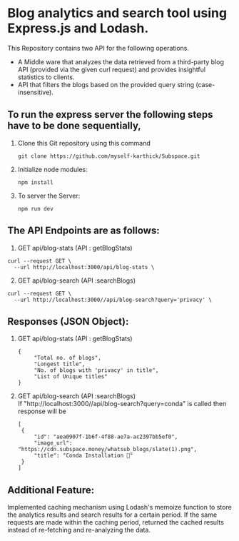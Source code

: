 # Blog analytics and search tool using Express.js and Lodash.
This Repository contains two API for the following operations.
* A Middle ware that analyzes the data retrieved from a third-party blog API (provided via the given curl request) and provides insightful statistics to clients.
* API that filters the blogs based on the provided query string (case-insensitive).

## To run the express server the following steps have to be done sequentially,
1) Clone this Git repository using this command
   ```
   git clone https://github.com/myself-karthick/Subspace.git
   ```
2) Initialize node modules:
   ```
   npm install 
   ```
3) To server the Server:
   ```
   npm run dev
   ```

## The API Endpoints are as follows:
1) GET api/blog-stats (API : getBlogStats)
```
curl --request GET \
  --url http://localhost:3000/api/blog-stats \
```

2) GET api/blog-search (API :searchBlogs)
```
curl --request GET \
  --url http://localhost:3000//api/blog-search?query='privacy' \
```
## Responses (JSON Object):
1) GET api/blog-stats (API : getBlogStats)
   
   ```
   {
        "Total no. of blogs",
        "Longest title",
        "No. of blogs with 'privacy' in title",
        "List of Unique titles"
   }
   ```
2) GET api/blog-search (API :searchBlogs)</br>
   If "http://localhost:3000//api/blog-search?query=conda" is called then response will be
   ```
   [
    {
        "id": "aea0907f-1b6f-4f88-ae7a-ac2397bb5ef0",
        "image_url": "https://cdn.subspace.money/whatsub_blogs/slate(1).png",
        "title": "Conda Installation 🎃"
    }
   ]
   ```
## Additional Feature:
Implemented caching mechanism using Lodash's memoize function to store the analytics results and search results for a certain period. 
If the same requests are made within the caching period, returned the cached results instead of re-fetching and re-analyzing the data.
